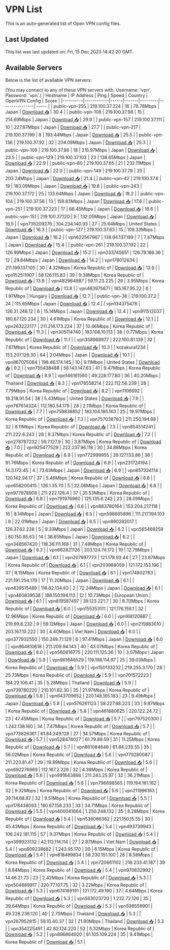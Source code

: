 # VPN List

This is an auto-generated list of Open VPN config files.

## Last Updated

This list was last updated on: Fri, 15 Dec 2023 14:42:20 GMT.

## Available Servers

Below is the list of available VPN servers:

(You may connect to any of these VPN servers with: Username: 'vpn', Password: 'vpn'.)
| Hostname | IP Address | Ping | Speed | Country | OpenVPN Config | Score |
|----------|------------|------|-------|---------|----------------| ----- |
| public-vpn-255 | 219.100.37.224 | 16 | 78.78Mbps | Japan | [Download 📥](./configs/server_0_JP.ovpn) | 30.4 |
| public-vpn-108 | 219.100.37.98 | 15 | 214.69Mbps | Japan | [Download 📥](./configs/server_1_JP.ovpn) | 29.9 |
| public-vpn-157 | 219.100.37.111 | 10 | 227.87Mbps | Japan | [Download 📥](./configs/server_2_JP.ovpn) | 27.7 |
| public-vpn-217 | 219.100.37.199 | 8 | 193.44Mbps | Japan | [Download 📥](./configs/server_3_JP.ovpn) | 25.5 |
| public-vpn-136 | 219.100.37.92 | 32 | 234.09Mbps | Japan | [Download 📥](./configs/server_4_JP.ovpn) | 25.3 |
| public-vpn-109 | 219.100.37.86 | 18 | 215.97Mbps | Japan | [Download 📥](./configs/server_5_JP.ovpn) | 23.5 |
| public-vpn-129 | 219.100.37.103 | 23 | 138.65Mbps | Japan | [Download 📥](./configs/server_6_JP.ovpn) | 22.9 |
| public-vpn-80 | 219.100.37.65 | 21 | 232.11Mbps | Japan | [Download 📥](./configs/server_7_JP.ovpn) | 22.0 |
| public-vpn-149 | 219.100.37.78 | 25 | 203.24Mbps | Japan | [Download 📥](./configs/server_8_JP.ovpn) | 21.4 |
| public-vpn-42 | 219.100.37.6 | 19 | 183.09Mbps | Japan | [Download 📥](./configs/server_9_JP.ovpn) | 19.6 |
| public-vpn-243 | 219.100.37.172 | 25 | 133.64Mbps | Japan | [Download 📥](./configs/server_10_JP.ovpn) | 18.2 |
| public-vpn-104 | 219.100.37.58 | 13 | 159.83Mbps | Japan | [Download 📥](./configs/server_11_JP.ovpn) | 17.6 |
| public-vpn-251 | 219.100.37.223 | 17 | 66.45Mbps | Japan | [Download 📥](./configs/server_12_JP.ovpn) | 16.6 |
| public-vpn-151 | 219.100.37.120 | 9 | 132.05Mbps | Japan | [Download 📥](./configs/server_13_JP.ovpn) | 16.5 |
| vpn735209276 | 104.234.140.93 | 27 | 25.64Mbps | United States | [Download 📥](./configs/server_14_US.ovpn) | 16.3 |
| public-vpn-127 | 219.100.37.63 | 15 | 109.33Mbps | Japan | [Download 📥](./configs/server_15_JP.ovpn) | 16.2 |
| vpn622567967 | 138.64.137.199 | 7 | 7.47Mbps | Japan | [Download 📥](./configs/server_16_JP.ovpn) | 15.4 |
| public-vpn-261 | 219.100.37.192 | 22 | 126.99Mbps | Japan | [Download 📥](./configs/server_17_JP.ovpn) | 15.2 |
| vpn333745651 | 126.79.186.36 | 12 | 29.84Mbps | Japan | [Download 📥](./configs/server_18_JP.ovpn) | 14.2 |
| vpn178012634 | 211.199.137.105 | 30 | 4.32Mbps | Korea Republic of | [Download 📥](./configs/server_19_KR.ovpn) | 13.9 |
| vpn152511907 | 58.126.115.83 | 39 | 9.38Mbps | Korea Republic of | [Download 📥](./configs/server_20_KR.ovpn) | 13.8 |
| vpn482964887 | 59.11.23.225 | 29 | 3.95Mbps | Korea Republic of | [Download 📥](./configs/server_21_KR.ovpn) | 13.8 |
| vpn463975671 | 185.167.95.22 | 6 | 1.97Mbps | Hungary | [Download 📥](./configs/server_22_HU.ovpn) | 12.7 |
| public-vpn-38 | 219.100.37.2 | 24 | 115.65Mbps | Japan | [Download 📥](./configs/server_23_JP.ovpn) | 12.4 |
| vpn134375478 | 126.31.248.12 | 8 | 15.14Mbps | Japan | [Download 📥](./configs/server_24_JP.ovpn) | 12.4 |
| vpn911512037 | 180.67.120.234 | 30 | 4.61Mbps | Korea Republic of | [Download 📥](./configs/server_25_KR.ovpn) | 12.1 |
| vpn263222177 | 211.216.173.224 | 37 | 10.46Mbps | Korea Republic of | [Download 📥](./configs/server_26_KR.ovpn) | 11.3 |
| vpn305114740 | 183.108.10.113 | 38 | 0.77Mbps | Korea Republic of | [Download 📥](./configs/server_27_KR.ovpn) | 11.1 |
| vpn358969977 | 222.100.81.139 | 32 | 7.87Mbps | Korea Republic of | [Download 📥](./configs/server_28_KR.ovpn) | 10.3 |
| kozakura1234 | 153.207.126.30 | 64 | 3.04Mbps | Japan | [Download 📥](./configs/server_29_JP.ovpn) | 10.1 |
| vpn867075084 | 198.46.174.145 | 10 | 9.11Mbps | United States | [Download 📥](./configs/server_30_US.ovpn) | 9.2 |
| vpn755438488 | 58.143.147.63 | 41 | 9.47Mbps | Korea Republic of | [Download 📥](./configs/server_31_KR.ovpn) | 8.9 |
| vpn146161590 | 49.228.177.80 | 36 | 40.20Mbps | Thailand | [Download 📥](./configs/server_32_TH.ovpn) | 8.3 |
| vpn178558214 | 222.112.56.239 | 28 | 7.79Mbps | Korea Republic of | [Download 📥](./configs/server_33_KR.ovpn) | 8.2 |
| vpn1106692 | 18.218.91.54 | 38 | 5.43Mbps | United States | [Download 📥](./configs/server_34_US.ovpn) | 7.9 |
| vpn767614324 | 112.160.54.179 | 28 | 2.11Mbps | Korea Republic of | [Download 📥](./configs/server_35_KR.ovpn) | 7.7 |
| vpn759838852 | 183.104.185.163 | 25 | 19.97Mbps | Korea Republic of | [Download 📥](./configs/server_36_KR.ovpn) | 7.3 |
| vpn757038783 | 211.250.194.88 | 32 | 8.11Mbps | Korea Republic of | [Download 📥](./configs/server_37_KR.ovpn) | 7.3 |
| vpn854514241 | 211.222.6.243 | 28 | 8.37Mbps | Korea Republic of | [Download 📥](./configs/server_38_KR.ovpn) | 7.2 |
| vpn278787232 | 59.7.127.9 | 30 | 3.87Mbps | Korea Republic of | [Download 📥](./configs/server_39_KR.ovpn) | 7.0 |
| vpn925477529 | 222.237.96.118 | 30 | 34.88Mbps | Korea Republic of | [Download 📥](./configs/server_40_KR.ovpn) | 6.9 |
| vpn772999955 | 39.127.133.86 | 36 | 91.76Mbps | Korea Republic of | [Download 📥](./configs/server_41_KR.ovpn) | 6.9 |
| vpn231724194 | 14.3.172.45 | 4 | 73.63Mbps | Japan | [Download 📥](./configs/server_42_JP.ovpn) | 6.9 |
| vpn657334114 | 120.142.94.17 | 37 | 5.46Mbps | Korea Republic of | [Download 📥](./configs/server_43_KR.ovpn) | 6.8 |
| vpn658200415 | 126.1.35.70 | 5 | 22.06Mbps | Japan | [Download 📥](./configs/server_44_JP.ovpn) | 6.8 |
| vpn977978908 | 211.222.128.4 | 37 | 35.53Mbps | Korea Republic of | [Download 📥](./configs/server_45_KR.ovpn) | 6.8 |
| vpn791976960 | 125.135.6.242 | 23 | 28.09Mbps | Korea Republic of | [Download 📥](./configs/server_46_KR.ovpn) | 6.6 |
| vpn883780164 | 153.204.217.118 | 16 | 8.14Mbps | Japan | [Download 📥](./configs/server_47_JP.ovpn) | 6.5 |
| vpn598665898 | 111.217.194.103 | 8 | 22.01Mbps | Japan | [Download 📥](./configs/server_48_JP.ovpn) | 6.5 |
| vpn890282017 | 126.37.62.228 | 5 | 9.33Mbps | Japan | [Download 📥](./configs/server_49_JP.ovpn) | 6.2 |
| vpn565468259 | 60.150.85.63 | 14 | 38.65Mbps | Japan | [Download 📥](./configs/server_50_JP.ovpn) | 6.2 |
| vpn348567420 | 118.36.111.168 | 31 | 7.48Mbps | Korea Republic of | [Download 📥](./configs/server_51_KR.ovpn) | 6.2 |
| vpn662821126 | 203.124.74.172 | 19 | 12.79Mbps | Japan | [Download 📥](./configs/server_52_JP.ovpn) | 6.1 |
| vpn207997773 | 121.178.93.44 | 27 | 23.87Mbps | Korea Republic of | [Download 📥](./configs/server_53_KR.ovpn) | 6.1 |
| vpn203988059 | 121.172.153.196 | 37 | 8.15Mbps | Korea Republic of | [Download 📥](./configs/server_54_KR.ovpn) | 6.1 |
| vpn174802783 | 221.191.254.179 | 17 | 11.20Mbps | Japan | [Download 📥](./configs/server_55_JP.ovpn) | 6.1 |
| vpn439515489 | 116.82.134.83 | 2 | 72.24Mbps | Japan | [Download 📥](./configs/server_56_JP.ovpn) | 6.1 |
| vpn460839538 | 188.150.194.113 | 12 | 10.73Mbps | European Union | [Download 📥](./configs/server_57_EU.ovpn) | 6.1 |
| vpn819587497 | 39.123.221.7 | 30 | 8.70Mbps | Korea Republic of | [Download 📥](./configs/server_58_KR.ovpn) | 6.0 |
| vpn155353111 | 121.176.159.1 | 32 | 12.96Mbps | Korea Republic of | [Download 📥](./configs/server_59_KR.ovpn) | 6.0 |
| vpn168120887 | 219.99.8.232 | 9 | 59.12Mbps | Japan | [Download 📥](./configs/server_60_JP.ovpn) | 6.0 |
| vpn215883010 | 203.167.10.222 | 30 | 4.40Mbps | Viet Nam | [Download 📥](./configs/server_61_VN.ovpn) | 6.0 |
| vpn377932550 | 150.249.71.129 | 6 | 97.41Mbps | Japan | [Download 📥](./configs/server_62_JP.ovpn) | 6.0 |
| vpn864810618 | 211.209.94.143 | 40 | 43.07Mbps | Korea Republic of | [Download 📥](./configs/server_63_KR.ovpn) | 6.0 |
| vpn560816775 | 220.111.125.36 | 10 | 3.07Mbps | Japan | [Download 📥](./configs/server_64_JP.ovpn) | 5.9 |
| vpn961646529 | 119.198.114.97 | 25 | 39.03Mbps | Korea Republic of | [Download 📥](./configs/server_65_KR.ovpn) | 5.9 |
| vpn150133232 | 219.255.3.170 | 28 | 25.73Mbps | Korea Republic of | [Download 📥](./configs/server_66_KR.ovpn) | 5.9 |
| vpn701572223 | 184.22.106.41 | 35 | 5.28Mbps | Thailand | [Download 📥](./configs/server_67_TH.ovpn) | 5.9 |
| vpn739780220 | 210.101.82.30 | 35 | 21.97Mbps | Korea Republic of | [Download 📥](./configs/server_68_KR.ovpn) | 5.8 |
| vpn643709652 | 220.148.165.183 | 23 | 9.49Mbps | Japan | [Download 📥](./configs/server_69_JP.ovpn) | 5.8 |
| vpn576261123 | 58.227.68.223 | 33 | 9.87Mbps | Korea Republic of | [Download 📥](./configs/server_70_KR.ovpn) | 5.8 |
| vpn461680625 | 220.122.24.72 | 23 | 47.45Mbps | Korea Republic of | [Download 📥](./configs/server_71_KR.ovpn) | 5.7 |
| vpn797520300 | 1.242.138.160 | 34 | 7.47Mbps | Korea Republic of | [Download 📥](./configs/server_72_KR.ovpn) | 5.7 |
| vpn773826361 | 61.84.249.128 | 27 | 34.57Mbps | Korea Republic of | [Download 📥](./configs/server_73_KR.ovpn) | 5.7 |
| vpn528474027 | 61.79.89.59 | 31 | 11.25Mbps | Korea Republic of | [Download 📥](./configs/server_74_KR.ovpn) | 5.7 |
| vpn861084646 | 61.84.235.55 | 35 | 56.02Mbps | Korea Republic of | [Download 📥](./configs/server_75_KR.ovpn) | 5.6 |
| vpn779280087 | 211.223.81.47 | 29 | 19.89Mbps | Korea Republic of | [Download 📥](./configs/server_76_KR.ovpn) | 5.6 |
| vpn692276969 | 112.167.2.229 | 32 | 4.36Mbps | Korea Republic of | [Download 📥](./configs/server_77_KR.ovpn) | 5.6 |
| vpn991643888 | 211.243.25.97 | 32 | 36.21Mbps | Korea Republic of | [Download 📥](./configs/server_78_KR.ovpn) | 5.6 |
| vpn796698565 | 119.194.161.182 | 32 | 9.32Mbps | Korea Republic of | [Download 📥](./configs/server_79_KR.ovpn) | 5.6 |
| vpn211996183 | 39.114.68.87 | 32 | 9.51Mbps | Korea Republic of | [Download 📥](./configs/server_80_KR.ovpn) | 5.5 |
| vpn178438093 | 180.67.158.233 | 33 | 34.71Mbps | Korea Republic of | [Download 📥](./configs/server_81_KR.ovpn) | 5.5 |
| vpn400041664 | 1.250.248.132 | 35 | 8.28Mbps | Korea Republic of | [Download 📥](./configs/server_82_KR.ovpn) | 5.4 |
| vpn538086362 | 221.150.15.55 | 30 | 45.43Mbps | Korea Republic of | [Download 📥](./configs/server_83_KR.ovpn) | 5.4 |
| vpn493739943 | 106.242.181.115 | 57 | 9.37Mbps | Korea Republic of | [Download 📥](./configs/server_84_KR.ovpn) | 5.4 |
| vpn399923132 | 42.113.114.114 | 27 | 2.87Mbps | Viet Nam | [Download 📥](./configs/server_85_VN.ovpn) | 5.4 |
| vpn609238682 | 1.243.95.170 | 30 | 8.15Mbps | Korea Republic of | [Download 📥](./configs/server_86_KR.ovpn) | 5.4 |
| vpn818499834 | 58.230.151.100 | 28 | 8.58Mbps | Korea Republic of | [Download 📥](./configs/server_87_KR.ovpn) | 5.4 |
| vpn720661102 | 218.233.41.187 | 39 | 8.84Mbps | Korea Republic of | [Download 📥](./configs/server_88_KR.ovpn) | 5.4 |
| vpn970632992 | 14.46.21.73 | 23 | 2.42Mbps | Korea Republic of | [Download 📥](./configs/server_89_KR.ovpn) | 5.3 |
| vpn504689917 | 220.77.107.75 | 32 | 3.22Mbps | Korea Republic of | [Download 📥](./configs/server_90_KR.ovpn) | 5.3 |
| vpn674169191 | 121.172.49.190 | 37 | 4.64Mbps | Korea Republic of | [Download 📥](./configs/server_91_KR.ovpn) | 5.3 |
| vpn563023720 | 1.232.72.126 | 35 | 39.64Mbps | Korea Republic of | [Download 📥](./configs/server_92_KR.ovpn) | 5.3 |
| vpn598559901 | 49.228.238.120 | 40 | 2.75Mbps | Thailand | [Download 📥](./configs/server_93_TH.ovpn) | 5.3 |
| vpn267952815 | 58.10.40.37 | 32 | 21.80Mbps | Thailand | [Download 📥](./configs/server_94_TH.ovpn) | 5.3 |
| vpn354225491 | 42.82.124.220 | 52 | 5.32Mbps | Korea Republic of | [Download 📥](./configs/server_95_KR.ovpn) | 5.2 |
| vpn896864920 | 61.105.109.224 | 35 | 9.41Mbps | Korea Republic of | [Download 📥](./configs/server_96_KR.ovpn) | 5.1 |
